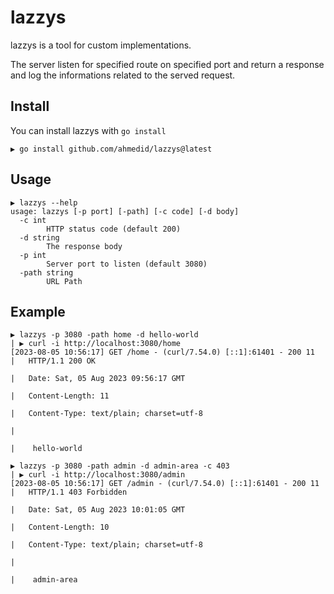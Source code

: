 # lazzys

lazzys is a tool for custom implementations.

The server listen for specified route on specified port and return a response and log the informations related to the served request.

## Install

You can install lazzys with `go install`

```
▶ go install github.com/ahmedid/lazzys@latest
```

## Usage

```
▶ lazzys --help
usage: lazzys [-p port] [-path] [-c code] [-d body]
  -c int
    	HTTP status code (default 200)
  -d string
    	The response body
  -p int
    	Server port to listen (default 3080)
  -path string
    	URL Path
```

## Example

```
▶ lazzys -p 3080 -path home -d hello-world                              | ▶ curl -i http://localhost:3080/home
[2023-08-05 10:56:17] GET /home - (curl/7.54.0) [::1]:61401 - 200 11    |   HTTP/1.1 200 OK
                                                                        |   Date: Sat, 05 Aug 2023 09:56:17 GMT
                                                                        |   Content-Length: 11
                                                                        |   Content-Type: text/plain; charset=utf-8
                                                                        |
                                                                        |    hello-world
```

```
▶ lazzys -p 3080 -path admin -d admin-area -c 403                       | ▶ curl -i http://localhost:3080/admin
[2023-08-05 10:56:17] GET /admin - (curl/7.54.0) [::1]:61401 - 200 11   |   HTTP/1.1 403 Forbidden
                                                                        |   Date: Sat, 05 Aug 2023 10:01:05 GMT
                                                                        |   Content-Length: 10
                                                                        |   Content-Type: text/plain; charset=utf-8
                                                                        |
                                                                        |    admin-area
```

